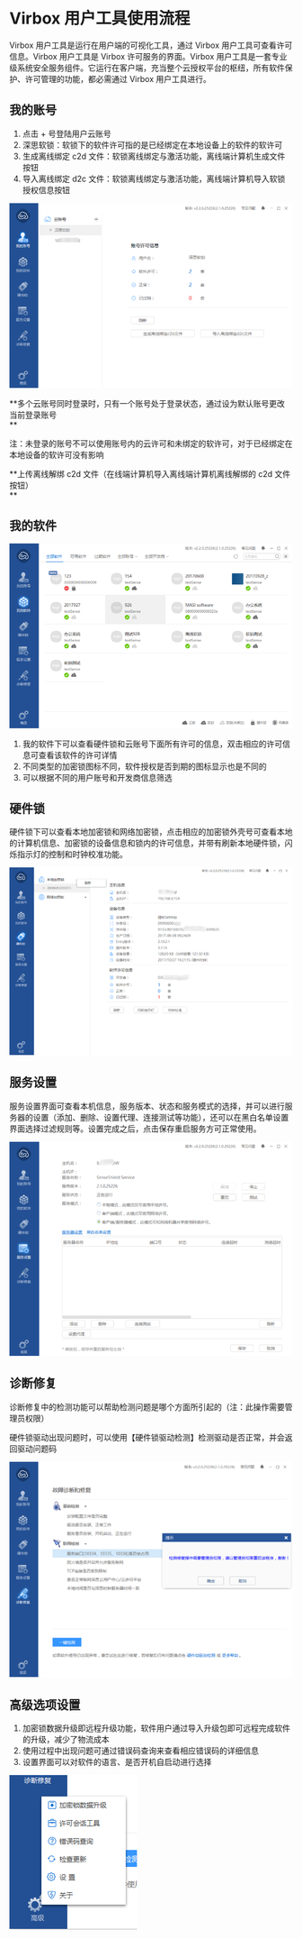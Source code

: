# Virbox 用户工具使用流程

Virbox 用户工具是运行在用户端的可视化工具，通过 Virbox 用户工具可查看许可信息。Virbox 用户工具是 Virbox 许可服务的界面。Virbox 用户工具是一套专业级系统安全服务组件。它运行在客户端，充当整个云授权平台的枢纽，所有软件保护、许可管理的功能，都必需通过 Virbox 用户工具进行。

## 我的账号

1. 点击 + 号登陆用户云账号
2. 深思软锁：软锁下的软件许可指的是已经绑定在本地设备上的软件的软许可
3. 生成离线绑定 c2d 文件：软锁离线绑定与激活功能，离线端计算机生成文件按钮
4. 导入离线绑定 d2c 文件：软锁离线绑定与激活功能，离线端计算机导入软锁授权信息按钮

![](/assets/virboxsignin.png)

**多个云账号同时登录时，只有一个账号处于登录状态，通过设为默认账号更改当前登录账号                          
**

注：未登录的账号不可以使用账号内的云许可和未绑定的软许可，对于已经绑定在本地设备的软许可没有影响

**上传离线解绑 c2d 文件（在线端计算机导入离线端计算机离线解绑的 c2d 文件按钮）                          
**

## 我的软件

![](/assets/virboxusersoftware.png)

1. 我的软件下可以查看硬件锁和云账号下面所有许可的信息，双击相应的许可信息可查看该软件的许可详情
2. 不同类型的加密锁图标不同，软件授权是否到期的图标显示也是不同的
3. 可以根据不同的用户账号和开发商信息筛选

## 硬件锁

硬件锁下可以查看本地加密锁和网络加密锁，点击相应的加密锁外壳号可查看本地的计算机信息、加密锁的设备信息和锁内的许可信息，并带有刷新本地硬件锁，闪烁指示灯的控制和时钟校准功能。

![](/assets/virboxuserset.png)

## 服务设置

服务设置界面可查看本机信息，服务版本、状态和服务模式的选择，并可以进行服务器的设置（添加、删除、设置代理、连接测试等功能），还可以在黑白名单设置界面选择过滤规则等。设置完成之后，点击保存重启服务方可正常使用。

![](/assets/1virboxusefuwu.png)

## 诊断修复

诊断修复中的检测功能可以帮助检测问题是哪个方面所引起的（注：此操作需要管理员权限）

硬件锁驱动出现问题时，可以使用【硬件锁驱动检测】检测驱动是否正常，并会返回驱动问题码

![](/assets/1virboxuserzhenduan.png)

## 高级选项设置

1. 加密锁数据升级即远程升级功能，软件用户通过导入升级包即可远程完成软件的升级，减少了物流成本
2. 使用过程中出现问题可通过错误码查询来查看相应错误码的详细信息
3. 设置界面可以对软件的语言、是否开机自启动进行选择

![](/assets/1virboxusergaoji.png)

